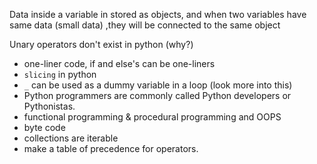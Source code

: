 

Data inside a variable in stored as objects, and when two variables have same data (small data) ,they will be connected to the same object

Unary operators don't exist in python (why?)


- one-liner code, if and else's can be one-liners
- `slicing` in python
- `_` can be used as a dummy variable in a loop (look more into this)
- Python programmers are commonly called Python developers or 
  Pythonistas.
- functional programming & procedural programming and OOPS
- byte code
- collections are iterable
- make a table of precedence for operators.